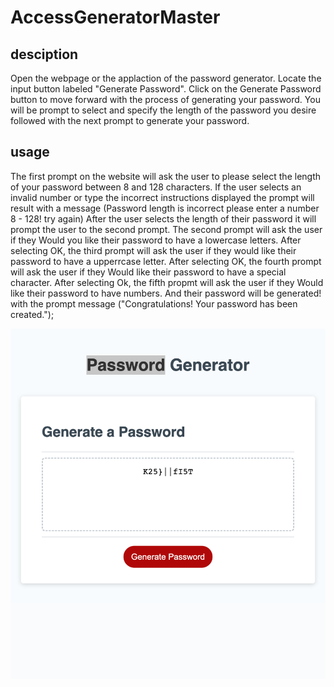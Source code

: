 # AccessGeneratorMaster

## desciption

Open the webpage or the applaction of the password generator.
Locate the input button labeled "Generate Password".
Click on the Generate Password button to move forward with the process of generating your password.
You will be prompt to select and specify the length of the password you desire followed with the next prompt to generate your password.

## usage

The first prompt on the website will ask the user to please select the length of your password between 8 and 128 characters.
If the user selects an invalid number or type the incorrect instructions displayed the prompt will result with a message (Password length is incorrect please enter a number 8 - 128! try again)
After the user selects the length of their password it will prompt the user to the second prompt.
The second prompt will ask the user if they Would you like their password to have a lowercase letters.
After selecting OK, the third prompt will ask the user if they would like their password to have a upperrcase letter.
After selecting OK, the fourth prompt will ask the user if they Would like their password to have a special character.
After selecting Ok, the fifth propmt will ask the user if they Would like their password to have numbers.
And their password will be generated! with the prompt message ("Congratulations! Your password has been created.");

![Website screenshot](/Assets/images/passwordgen.png)

